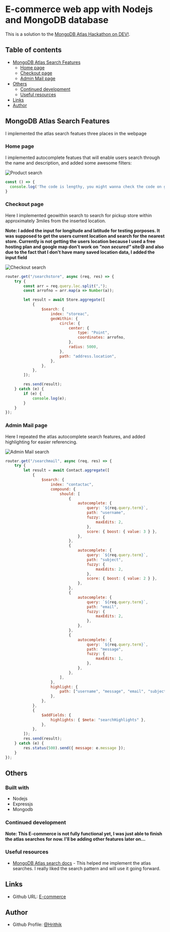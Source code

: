 # E-commerce web app with Nodejs and MongoDB database

This is a solution to the [MongoDB Atlas Hackathon on DEV!](https://dev.to/devteam/announcing-the-mongodb-atlas-hackathon-on-dev-4b6m).

## Table of contents

- [MongoDB Atlas Search Features](#mongodb-atlas-search-features)
  - [Home page](#home-page)
  - [Checkout page](#checkout-page)
  - [Admin Mail page](#admin-mail-page)
- [Others](#others)
  - [Continued development](#continued-development)
  - [Useful resources](#useful-resources)
- [Links](#links)
- [Author](#author)

## MongoDB Atlas Search Features

I implemented the atlas search featues three places in the webpage

### Home page

I implemented autocomplete featues that will enable users search through the name and description, and added some awesome filters:

![Product search](./screenshot/Productsearch.gif)

```js
const () => {
  console.log('The code is lengthy, you might wanna check the code on github😜')
}
```

### Checkout page

Here I implemented geowithin search to search for pickup store within approximately 3miles from the inserted location.

**Note: I added the input for longitude and latitude for testing porposes. It was supposed to get the users current location and search for the nearest store. Currently is not getting the users location because I used a free hosting plan and google map don't work on *"non secured"* site😢 and also  due to the fact that I don't have many saved location data, I added the input field**

![Checkout search](./screenshot/Checkout.gif)

```js
router.get("/searchstore", async (req, res) => {
	try {
		const arr = req.query.loc.split(",");
		const arrofno = arr.map(a => Number(a));

		let result = await Store.aggregate([
			{
				$search: {
					index: "storeac",
					geoWithin: {
						circle: {
							center: {
								type: "Point",
								coordinates: arrofno,
							},
							radius: 5000,
						},
						path: "address.location",
					},
				},
			},
		]);

		res.send(result);
	} catch (e) {
		if (e) {
			console.log(e);
		}
	}
});
```

### Admin Mail page

Here I repeated the atlas autocomplete search features, and added highlighting for easier referencing.

![Admin Mail search](./screenshot/Mailsearch.gif)

```js
router.get("/searchmail", async (req, res) => {
	try {
		let result = await Contact.aggregate([
			{
				$search: {
					index: "contactac",
					compound: {
						should: [
							{
								autocomplete: {
									query: `${req.query.term}`,
									path: "username",
									fuzzy: {
										maxEdits: 2,
									},
									score: { boost: { value: 3 } },
								},
							},
							{
								autocomplete: {
									query: `${req.query.term}`,
									path: "subject",
									fuzzy: {
										maxEdits: 2,
									},
									score: { boost: { value: 2 } },
								},
							},
							{
								autocomplete: {
									query: `${req.query.term}`,
									path: "email",
									fuzzy: {
										maxEdits: 2,
									},
								},
							},
							{
								autocomplete: {
									query: `${req.query.term}`,
									path: "message",
									fuzzy: {
										maxEdits: 1,
									},
								},
							},
						],
					},
					highlight: {
						path: ["username", "message", "email", "subject"],
					},
				},
			},
			{
				$addFields: {
					highlights: { $meta: "searchHighlights" },
				},
			},
		]);
		res.send(result);
	} catch (e) {
		res.status(500).send({ message: e.message });
	}
});
```

## Others

### Built with

- Nodejs
- Expressjs
- Mongodb

### Continued development

**Note: This E-commerce is not fully functional yet, I was just able to finish the atlas searches for now. I'll be adding other features later on...**

### Useful resources

- [MongoDB Atlas search docs](https://docs.atlas.mongodb.com/) - This helped me implement the atlas searches. I really liked the search pattern and will use it going forward.

## Links

- Github URL: [E-commerce](https://github.com/Hrithik7869)

## Author

- Github Profile: [@Hrithik](https://github.com/Hrithik7869)
